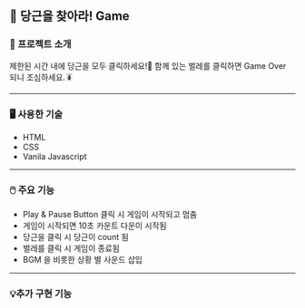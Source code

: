 ## 🥕 당근을 찾아라! Game



### 📌 프로젝트 소개

제한된 시간 내에 당근을 모두 클릭하세요!🥕
함께 있는 벌레를 클릭하면 Game Over 되니 조심하세요.🪳

----


### 🖥️ 사용한 기술

- HTML
- CSS
- Vanila Javascript

----


### 🖱️ 주요 기능


- Play & Pause Button 클릭 시 게임이 시작되고 멈춤
- 게임이 시작되면 10초 카운트 다운이 시작됨
- 당근을 클릭 시 당근이 count 됨
- 벌레를 클릭 시 게임이 종료됨
- BGM 을 비롯한 상황 별 사운드 삽입

----

### 💡추가 구현 기능